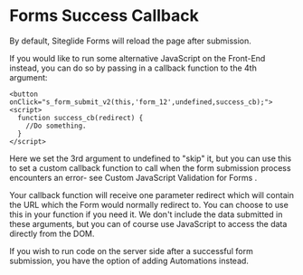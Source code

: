 # Forms Success Callback

By default, Siteglide Forms will reload the page after submission.

If you would like to run some alternative JavaScript on the Front-End instead, you can do so by passing in a callback function to the 4th argument:

```liquid
<button onClick="s_form_submit_v2(this,'form_12',undefined,success_cb);">
<script>
  function success_cb(redirect) {
    //Do something.
  }
</script>
```

Here we set the 3rd argument to undefined to "skip" it, but you can use this to set a custom callback function to call when the form submission process encounters an error- see Custom JavaScript Validation for Forms .

Your callback function will receive one parameter redirect which will contain the URL which the Form would normally redirect to. You can choose to use this in your function if you need it. We don't include the data submitted in these arguments, but you can of course use JavaScript to access the data directly from the DOM.

If you wish to run code on the server side after a successful form submission, you have the option of adding Automations instead.

